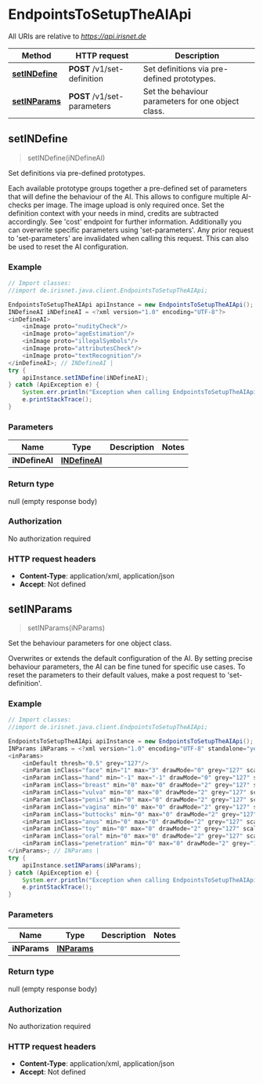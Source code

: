 # EndpointsToSetupTheAIApi

All URIs are relative to *https://api.irisnet.de*

Method | HTTP request | Description
------------- | ------------- | -------------
[**setINDefine**](EndpointsToSetupTheAIApi.md#setINDefine) | **POST** /v1/set-definition | Set definitions via pre-defined prototypes.
[**setINParams**](EndpointsToSetupTheAIApi.md#setINParams) | **POST** /v1/set-parameters | Set the behaviour parameters for one object class.



## setINDefine

> setINDefine(iNDefineAI)

Set definitions via pre-defined prototypes.

Each available prototype groups together a pre-defined set of parameters that will define the behaviour of the AI. This allows to configure multiple AI-checks per image. The image upload is only required once. Set the definition context with your needs in mind, credits are subtracted accordingly. See &#39;cost&#39; endpoint for further information. Additionally you can overwrite specific parameters using &#39;set-parameters&#39;. Any prior request to &#39;set-parameters&#39; are invalidated when calling this request. This can also be used to reset the AI configuration.

### Example

```java
// Import classes:
//import de.irisnet.java.client.EndpointsToSetupTheAIApi;

EndpointsToSetupTheAIApi apiInstance = new EndpointsToSetupTheAIApi();
INDefineAI iNDefineAI = <?xml version="1.0" encoding="UTF-8"?>
<inDefineAI>
	<inImage proto="nudityCheck"/>
	<inImage proto="ageEstimation"/>
	<inImage proto="illegalSymbols"/>
	<inImage proto="attributesCheck"/>
	<inImage proto="textRecognition"/>
</inDefineAI>; // INDefineAI | 
try {
    apiInstance.setINDefine(iNDefineAI);
} catch (ApiException e) {
    System.err.println("Exception when calling EndpointsToSetupTheAIApi#setINDefine");
    e.printStackTrace();
}
```

### Parameters


Name | Type | Description  | Notes
------------- | ------------- | ------------- | -------------
 **iNDefineAI** | [**INDefineAI**](INDefineAI.md)|  |

### Return type

null (empty response body)

### Authorization

No authorization required

### HTTP request headers

- **Content-Type**: application/xml, application/json
- **Accept**: Not defined


## setINParams

> setINParams(iNParams)

Set the behaviour parameters for one object class.

Overwrites or extends the default configuration of the AI. By setting precise behaviour parameters, the AI can be fine tuned for specific use cases. To reset the parameters to their default values, make a post request to &#39;set-definition&#39;.

### Example

```java
// Import classes:
//import de.irisnet.java.client.EndpointsToSetupTheAIApi;

EndpointsToSetupTheAIApi apiInstance = new EndpointsToSetupTheAIApi();
INParams iNParams = <?xml version="1.0" encoding="UTF-8" standalone="yes"?>
<inParams>
	<inDefault thresh="0.5" grey="127"/>
	<inParam inClass="face" min="1" max="3" drawMode="0" grey="127" scale="1.0" severity="100"/>
	<inParam inClass="hand" min="-1" max="-1" drawMode="0" grey="127" scale="1.0" severity="100"/>
	<inParam inClass="breast" min="0" max="0" drawMode="2" grey="127" scale="1.0" severity="100"/>
	<inParam inClass="vulva" min="0" max="0" drawMode="2" grey="127" scale="1.0" severity="100"/>
	<inParam inClass="penis" min="0" max="0" drawMode="2" grey="127" scale="1.0" severity="100"/>
	<inParam inClass="vagina" min="0" max="0" drawMode="2" grey="127" scale="1.0" severity="100"/>
	<inParam inClass="buttocks" min="0" max="0" drawMode="2" grey="127" scale="1.0" severity="100"/>
	<inParam inClass="anus" min="0" max="0" drawMode="2" grey="127" scale="1.0" severity="100"/>
	<inParam inClass="toy" min="0" max="0" drawMode="2" grey="127" scale="1.0" severity="100"/>
	<inParam inClass="oral" min="0" max="0" drawMode="2" grey="127" scale="1.0" severity="100"/>
	<inParam inClass="penetration" min="0" max="0" drawMode="2" grey="127" scale="1.0" severity="100"/>
</inParams>; // INParams | 
try {
    apiInstance.setINParams(iNParams);
} catch (ApiException e) {
    System.err.println("Exception when calling EndpointsToSetupTheAIApi#setINParams");
    e.printStackTrace();
}
```

### Parameters


Name | Type | Description  | Notes
------------- | ------------- | ------------- | -------------
 **iNParams** | [**INParams**](INParams.md)|  |

### Return type

null (empty response body)

### Authorization

No authorization required

### HTTP request headers

- **Content-Type**: application/xml, application/json
- **Accept**: Not defined

